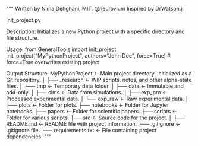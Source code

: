 """
Written by Nima Dehghani, MIT, @neurovium
Inspired by DrWatson.jl

init_project.py

Description:
    Initializes a new Python project with a specific directory and file structure.

Usage:
    from GeneralTools import init_project
    init_project("MyPythonProject", authors="John Doe", force=True)  # force=True overwrites existing project

Output Structure:
    MyPythonProject               <- Main project directory. Initialized as a Git repository.
    │
    ├── _research                 <- WIP scripts, notes, and other alpha-state files.
    │   └── tmp                   <- Temporary data folder.
    │
    ├── data                      <- Immutable and add-only.
    │   ├── sims                  <- Data from simulations.
    │   ├── exp_pro               <- Processed experimental data.
    │   └── exp_raw               <- Raw experimental data.
    │
    ├── plots                     <- Folder for plots.
    ├── notebooks                 <- Folder for Jupyter notebooks.
    ├── papers                    <- Folder for scientific papers.
    ├── scripts                   <- Folder for various scripts.
    ├── src                       <- Source code for the project.
    │
    ├── README.md                 <- README file with project information.
    ├── .gitignore                <- .gitignore file.
    └── requirements.txt          <- File containing project dependencies.
"""
